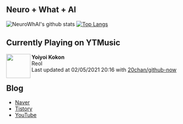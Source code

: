 ## Neuro + What + AI

![NeuroWhAI's github stats](https://github-readme-stats.vercel.app/api?username=neurowhai&count_private=true&show_icons=true)
[![Top Langs](https://github-readme-stats.vercel.app/api/top-langs/?username=neurowhai&layout=compact)](https://github.com/anuraghazra/github-readme-stats)

## Currently Playing on YTMusic

[<img align="left" height="65" src="https://lh3.googleusercontent.com/ExhMegIFYZee8a2TICc0tJaWkzvBbfQmSognrTXsTQreQtRRGDOF5syDXeqAjwpni8TdVnaXGZ3ZQA8">](https://music.youtube.com/channel/UCO-bYObFK_nwA_zSojXbVNg)

**Yoiyoi Kokon**  
Reol  
Last updated at 02/05/2021 20:16 with [20chan/github-now](https://github.com/20chan/github-now)

## Blog

- [Naver](http://blog.naver.com/neurowhai)
- [Tistory](http://neurowhai.tistory.com/)
- [YouTube](https://www.youtube.com/channel/UCB_v1xU6laBHOeH6z4L-Mtw)
